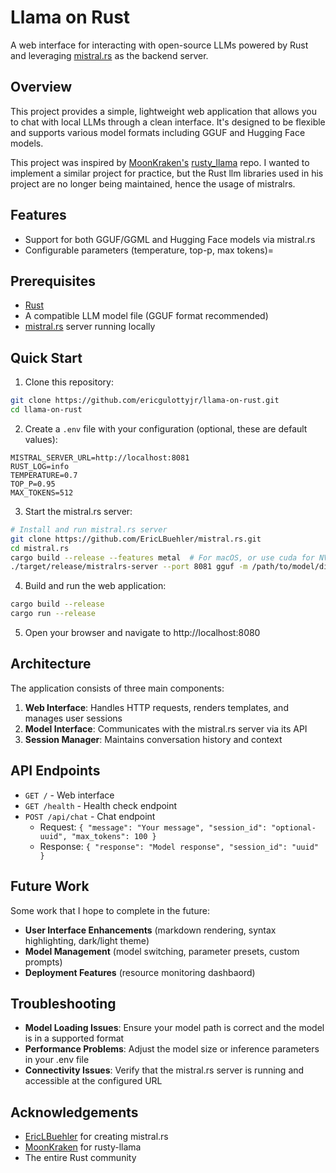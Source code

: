 # Llama on Rust

A web interface for interacting with open-source LLMs powered by Rust and leveraging [mistral.rs](https://github.com/EricLBuehler/mistral.rs) as the backend server.

## Overview

This project provides a simple, lightweight web application that allows you to chat with local LLMs through a clean interface. It's designed to be flexible and supports various model formats including GGUF and Hugging Face models.

This project was inspired by [MoonKraken's](https://github.com/MoonKraken) [rusty_llama](https://github.com/MoonKraken/rusty_llama) repo. I wanted to implement a similar project for practice, but the Rust llm libraries used in his project are no longer being maintained, hence the usage of mistralrs.

## Features

- Support for both GGUF/GGML and Hugging Face models via mistral.rs
- Configurable parameters (temperature, top-p, max tokens)=

## Prerequisites

- [Rust](https://rustup.rs/)
- A compatible LLM model file (GGUF format recommended)
- [mistral.rs](https://github.com/EricLBuehler/mistral.rs) server running locally

## Quick Start

1. Clone this repository:
```bash
git clone https://github.com/ericgulottyjr/llama-on-rust.git
cd llama-on-rust
```

2. Create a `.env` file with your configuration (optional, these are default values):
```
MISTRAL_SERVER_URL=http://localhost:8081
RUST_LOG=info
TEMPERATURE=0.7
TOP_P=0.95
MAX_TOKENS=512 
```

3. Start the mistral.rs server:
```bash
# Install and run mistral.rs server
git clone https://github.com/EricLBuehler/mistral.rs.git
cd mistral.rs
cargo build --release --features metal  # For macOS, or use cuda for NVIDIA GPUs
./target/release/mistralrs-server --port 8081 gguf -m /path/to/model/directory -f your-model.gguf
```

4. Build and run the web application:
```bash
cargo build --release
cargo run --release
```

5. Open your browser and navigate to http://localhost:8080

## Architecture

The application consists of three main components:

1. **Web Interface**: Handles HTTP requests, renders templates, and manages user sessions
2. **Model Interface**: Communicates with the mistral.rs server via its API
3. **Session Manager**: Maintains conversation history and context

## API Endpoints

- `GET /` - Web interface
- `GET /health` - Health check endpoint
- `POST /api/chat` - Chat endpoint
  - Request: `{ "message": "Your message", "session_id": "optional-uuid", "max_tokens": 100 }`
  - Response: `{ "response": "Model response", "session_id": "uuid" }`

## Future Work

Some work that I hope to complete in the future:

- **User Interface Enhancements** (markdown rendering, syntax highlighting, dark/light theme)
- **Model Management** (model switching, parameter presets, custom prompts)
- **Deployment Features** (resource monitoring dashbaord)

## Troubleshooting

- **Model Loading Issues**: Ensure your model path is correct and the model is in a supported format
- **Performance Problems**: Adjust the model size or inference parameters in your .env file
- **Connectivity Issues**: Verify that the mistral.rs server is running and accessible at the configured URL

## Acknowledgements

- [EricLBuehler](https://github.com/EricLBuehler) for creating mistral.rs
- [MoonKraken](https://github.com/MoonKraken) for rusty-llama
- The entire Rust community
